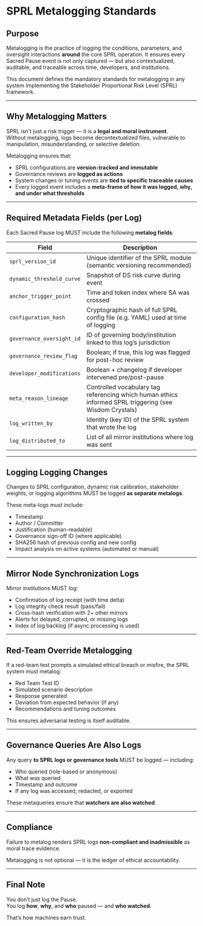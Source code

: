 # SPRL Metalogging Standards

## Purpose

Metalogging is the practice of logging the conditions, parameters, and oversight interactions **around** the core SPRL operation. It ensures every Sacred Pause event is not only captured — but also contextualized, auditable, and traceable across time, developers, and institutions.

This document defines the mandatory standards for metalogging in any system implementing the Stakeholder Proportional Risk Level (SPRL) framework.

---

## Why Metalogging Matters

SPRL isn't just a risk trigger — it is a **legal and moral instrument**.  
Without metalogging, logs become decontextualized files, vulnerable to manipulation, misunderstanding, or selective deletion.

Metalogging ensures that:

- SPRL configurations are **version-tracked and immutable**
- Governance reviews are **logged as actions**
- System changes or tuning events are **tied to specific traceable causes**
- Every logged event includes a **meta-frame of how it was logged, why, and under what thresholds**

---

## Required Metadata Fields (per Log)

Each Sacred Pause log MUST include the following **metalog fields**:

| Field | Description |
|-------|-------------|
| `sprl_version_id` | Unique identifier of the SPRL module (semantic versioning recommended) |
| `dynamic_threshold_curve` | Snapshot of DS risk curve during event |
| `anchor_trigger_point` | Time and token index where SA was crossed |
| `configuration_hash` | Cryptographic hash of full SPRL config file (e.g. YAML) used at time of logging |
| `governance_oversight_id` | ID of governing body/institution linked to this log’s jurisdiction |
| `governance_review_flag` | Boolean; if true, this log was flagged for post-hoc review |
| `developer_modifications` | Boolean + changelog if developer intervened pre/post-pause |
| `meta_reason_lineage` | Controlled vocabulary tag referencing which human ethics informed SPRL triggering (see Wisdom Crystals) |
| `log_written_by` | Identity (key ID) of the SPRL system that wrote the log |
| `log_distributed_to` | List of all mirror institutions where log was sent |

---

## Logging Logging Changes

Changes to SPRL configuration, dynamic risk calibration, stakeholder weights, or logging algorithms MUST be logged **as separate metalogs**.

These meta-logs must include:

- Timestamp
- Author / Committer
- Justification (human-readable)
- Governance sign-off ID (where applicable)
- SHA256 hash of previous config and new config
- Impact analysis on active systems (automated or manual)

---

## Mirror Node Synchronization Logs

Mirror institutions MUST log:

- Confirmation of log receipt (with time delta)
- Log integrity check result (pass/fail)
- Cross-hash verification with 2+ other mirrors
- Alerts for delayed, corrupted, or missing logs
- Index of log backlog (if async processing is used)

---

## Red-Team Override Metalogging

If a red-team test prompts a simulated ethical breach or misfire, the SPRL system must metalog:

- Red Team Test ID
- Simulated scenario description
- Response generated
- Deviation from expected behavior (if any)
- Recommendations and tuning outcomes

This ensures adversarial testing is itself auditable.

---

## Governance Queries Are Also Logs

Any query **to SPRL logs or governance tools** MUST be logged — including:

- Who queried (role-based or anonymous)
- What was queried
- Timestamp and outcome
- If any log was accessed, redacted, or exported

These metaqueries ensure that **watchers are also watched**.

---

## Compliance

Failure to metalog renders SPRL logs **non-compliant and inadmissible** as moral trace evidence.

Metalogging is not optional — it is the ledger of ethical accountability.

---

## Final Note

You don’t just log the Pause.  
You log **how**, **why**, and **who** paused — and **who watched**.

That’s how machines earn trust.
